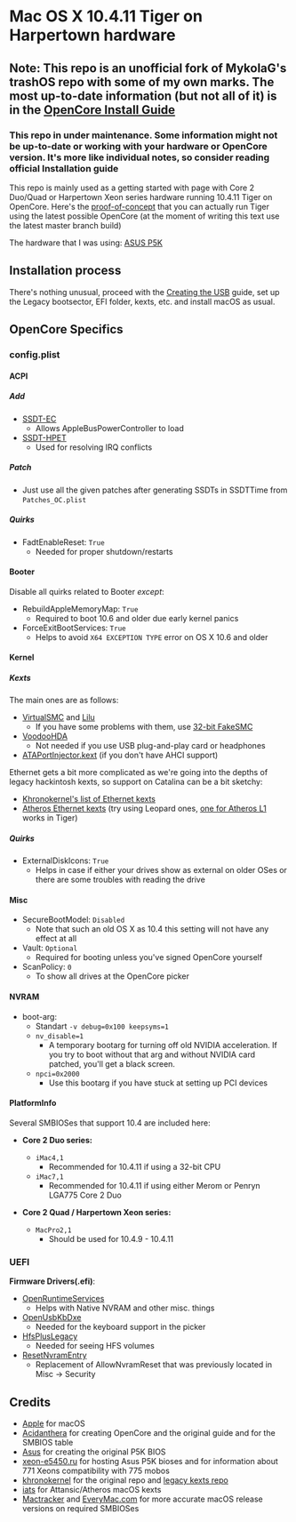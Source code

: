 # Mac OS X 10.4.11 Tiger on Harpertown hardware

## Note: This repo is an unofficial fork of MykolaG's trashOS repo with some of my own marks. The most up-to-date information (but not all of it) is in the [OpenCore Install Guide](https://dortania.github.io/OpenCore-Install-Guide/)

### This repo in under maintenance. Some information might not be up-to-date or working with your hardware or OpenCore version. It's more like individual notes, so consider reading official  Installation guide

This repo is mainly used as a getting started with page with Core 2 Duo/Quad or Harpertown Xeon series hardware running 10.4.11 Tiger on OpenCore. Here's the [proof-of-concept](https://www.reddit.com/r/hackintosh/comments/w72ask/mac_os_x_10411_tiger_on_intel_xeon_e5450_geforce/) that you can actually run Tiger using the latest possible OpenCore (at the moment of writing this text use the latest master branch build)

The hardware that I was using: [ASUS P5K](https://github.com/w32u/trashOS/tree/tiger/P5K)

## Installation process

There's nothing unusual, proceed with the [Creating the USB](https://dortania.github.io/OpenCore-Install-Guide/installer-guide/#creating-the-usb) guide, set up the Legacy bootsector, EFI folder, kexts, etc. and install macOS as usual.

## OpenCore Specifics

### config.plist

#### ACPI

##### Add

- [SSDT-EC](https://dortania.github.io/Getting-Started-With-ACPI/Universal/ec-methods/ssdttime.html#fixing-embedded-controllers-ssdttime)
  - Allows AppleBusPowerController to load
- [SSDT-HPET](https://dortania.github.io/Getting-Started-With-ACPI/Universal/irq.html)
  - Used for resolving IRQ conflicts

##### Patch

- Just use all the given patches after generating SSDTs in SSDTTime from `Patches_OC.plist`

##### Quirks

- FadtEnableReset: `True`
  - Needed for proper shutdown/restarts

#### Booter

Disable all quirks related to Booter *except*:

- RebuildAppleMemoryMap: `True`
  - Required to boot 10.6 and older due early kernel panics
- ForceExitBootServices: `True`
  - Helps to avoid `X64 EXCEPTION TYPE` error on OS X 10.6 and older

#### Kernel

##### Kexts

The main ones are as follows:

- [VirtualSMC](https://github.com/acidanthera/VirtualSMC/releases) and [Lilu](https://github.com/acidanthera/Lilu/releases)
  - If you have some problems with them, use [32-bit FakeSMC](https://github.com/khronokernel/Legacy-Kexts/blob/master/32Bit-only/Zip/FakeSMC-32.kext.zip)
- [VoodooHDA](https://github.com/khronokernel/Legacy-Kexts/blob/master/FAT/Zip/VoodooHDA.kext.zip)
  - Not needed if you use USB plug-and-play card or headphones
- [ATAPortInjector.kext](https://github.com/khronokernel/Legacy-Kexts/blob/master/Injectors/Zip/ATAPortInjector.kext.zip) (if you don't have AHCI support)

Ethernet gets a bit more complicated as we're going into the depths of legacy hackintosh kexts, so support on Catalina can be a bit sketchy:

- [Khronokernel's list of Ethernet kexts](https://github.com/khronokernel/Legacy-Kexts#32-bit-kexts)
- [Atheros Ethernet kexts](https://code.google.com/archive/p/iats/downloads) (try using Leopard ones, [one for Atheros L1](https://storage.googleapis.com/google-code-archive-downloads/v2/code.google.com/iats/Atl1kext20080413.zip) works in Tiger)

##### Quirks

- ExternalDiskIcons: `True`
  - Helps in case if either your drives show as external on older OSes or there are some troubles with reading the drive

#### Misc

- SecureBootModel: `Disabled`
  - Note that such an old OS X as 10.4 this setting will not have any effect at all
- Vault: `Optional`
  - Required for booting unless you've signed OpenCore yourself
- ScanPolicy: `0`
  - To show all drives at the OpenCore picker

#### NVRAM

- boot-arg:
  - Standart `-v debug=0x100 keepsyms=1`
  - `nv_disable=1`
    - A temporary bootarg for turning off old NVIDIA acceleration. If you try to boot without that arg and without NVIDIA card patched, you'll get a black screen.
  - `npci=0x2000`
    - Use this bootarg if you have stuck at setting up PCI devices

#### PlatformInfo

Several SMBIOSes that support 10.4 are included here:

- **Core 2 Duo series:**
  - `iMac4,1`
    - Recommended for 10.4.11 if using a 32-bit CPU
  - `iMac7,1`
    - Recommended for 10.4.11 if using either Merom or Penryn LGA775 Core 2 Duo

- **Core 2 Quad / Harpertown Xeon series:**
  - `MacPro2,1`
    - Should be used for 10.4.9 - 10.4.11

### UEFI

**Firmware Drivers(.efi)**:

- [OpenRuntimeServices](https://github.com/acidanthera/OpenCorePkg/releases)
  - Helps with Native NVRAM and other misc. things
- [OpenUsbKbDxe](https://github.com/acidanthera/OpenCorePkg/releases)
  - Needed for the keyboard support in the picker
- [HfsPlusLegacy](https://github.com/acidanthera/OcBinaryData)
  - Needed for seeing HFS volumes
- [ResetNvramEntry](https://github.com/acidanthera/OpenCorePkg/releases)
  - Replacement of AllowNvramReset that was previously located in Misc -> Security

## Credits

- [Apple](https://www.apple.com/ru/) for macOS
- [Acidanthera](https://dortania.github.io/) for creating OpenCore and the original guide and for the SMBIOS table
- [Asus](https://www.asus.com/ru/) for creating the original P5K BIOS
- [xeon-e5450.ru](https://xeon-e5450.ru/socket-775/bios-asus/) for hosting Asus P5K bioses and for information about 771 Xeons compatibility with 775 mobos
- [khronokernel](https://github.com/khronokernel) for the original repo and [legacy kexts repo](https://github.com/khronokernel/Legacy-Kexts)
- [iats](https://code.google.com/archive/p/iats/) for Attansic/Atheros macOS kexts
- [Mactracker](https://mactracker.ca/) and [EveryMac.com](https://everymac.com/) for more accurate macOS release versions on required SMBIOSes
